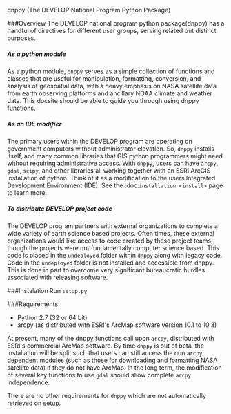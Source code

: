 dnppy 
(The DEVELOP National Program Python Package)

###Overview
The DEVELOP national program python package(dnppy) has a handful of directives for different user groups, serving related but distinct purposes.

##### As a python module

As a python module, ``dnppy`` serves as a simple collection of functions and classes that are useful for manipulation, formatting, conversion, and analysis of geospatial data, with a heavy emphasis on NASA satellite data from earth observing platforms and ancillary NOAA climate and weather data. This docsite should be able to guide you through using dnppy functions.


##### As an IDE modifier

The primary users within the DEVELOP program are operating on government computers without administrator elevation. So, ``dnppy`` installs itself, and many common libraries that GIS python programmers might need without requiring administrative access. With ``dnppy``, users can have ``arcpy``, ``gdal``, ``scipy``, and other libraries all working together with an ESRI ArcGIS installation of python. Think of it as a modification to the users Integrated Development Environment (IDE). See the :doc:`installation <install>` page to learn more.


##### To distribute DEVELOP project code

The DEVELOP program partners with external organizations to complete a wide variety of earth science based projects. Often times, these external organizations would like access to code created by these project teams, though the projects were not fundamentally computer science based. This code is placed in the ``undeployed`` folder within ``dnppy`` along with legacy code. Code in the ``undeployed`` folder is not installed and accessible from dnppy. This is done in part to overcome very significant bureaucratic hurdles associated with releasing software.

###Instalation
Run `setup.py` 

###Requirements

* Python 2.7 (32 or 64 bit)
* arcpy (as distributed with ESRI's ArcMap software version 10.1 to 10.3)

At present, many of the dnppy functions call upon ``arcpy``, distributed with ESRI's commercial ArcMap software. By time ``dnppy`` is out of beta, the installation will be split such that users can still access the non ``arcpy`` dependent modules (such as those for downloading and formatting NASA satellite data) if they do not have ArcMap. In the long term, the modification of several key functions to use ``gdal`` should allow complete ``arcpy`` independence.

There are no other requirements for ``dnppy`` which are not automatically retrieved on setup.
